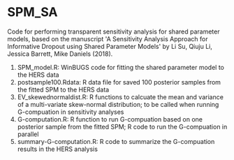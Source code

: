 # SPM_SA
Code for performing  transparent sensitivity analysis for shared parameter models, based on the manuscript 'A Sensitivity Analysis Approach for Informative Dropout using Shared Parameter Models' by Li Su, Qiuju Li, Jessica Barrett, Mike Daniels (2018).

1) SPM_model.R: WinBUGS code for fitting the shared parameter model to the HERS data
2) postsample100.Rdata: R data file for saved 100 posterior samples from the fitted SPM to the HERS data
3) EV_skewednormaldist.R: R functions to calcuate the mean and variance of a multi-variate skew-normal distribution; to be called when running G-compuation in sensitivity analyses
4) G-computation.R: R function to run G-compuation based on one posterior sample from the fitted SPM; R code to run the G-compuation in parallel
5) summary-G-computation.R: R code to summarize the G-compuation results in the HERS analysis
